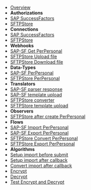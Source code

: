 - [Overview](overview.md)
- **Authorizations**
- [SAP SuccessFactors](authorizations/sap-success-factors.md)
- [SFTPStore](authorizations/sftp-store.md)
- **Connections**
- [SAP SuccessFactors](connections/sap-success-factors.md)
- [SFTPStore](connections/sftp-store.md)
- **Webhooks**
- [SAP-SF Get PerPersonal](webhooks/sap-success-factors-get-perpersonal.md)
- [SFTPStore Upload file](webhooks/sftp-store-upload-file.md)
- [SFTPStore Download file](webhooks/sftp-store-download-file.md)
- **Data-Types**
- [SAP-SF PerPersonal](data-types/SAPSuccessFactors-PerPersonal.md)
- [SFTPStore PerPersonal](data-types/SFTPStore-PerPersonal.md)
- **Translators**
- [SAP-SF parser response](translators/parse_from_sapsf_api_response_to_sapsf_perpersonal.md)
- [SAP-SF template upload](translators/parse_from_sapsf_perpersonal_to_sftpstore_uplaod_request.md)
- [SFTPStore converter](translators/parse_from_sapsf_to_sftpstore_perpersonal.md)
- [SFTPStore template upload](translators/parse_from_sftpstore_perpersonal_to_sftpstore_uplaod_request.md)
- **Observers**
- [SFTPStore after create PerPersonal](observers/SFTPStore-PerPersonal-throw_after_creating.md)
- **Flows**
- [SAP-SF Import PerPersonal](flows/sapsf-do_import_from_sapsf_perpersonal.md)
- [SAP-SF Export PerPersonal](flows/sapsf-do_export_to_sftpstore_perpersonal.md)
- [SFTPStore Convert PerPersonal](flows/sftpstore-do_convert_from_sapsf_perpersonal.md)
- [SFTPStore Export PerPersonal](flows/sftpstore-do_export_to_sftpstore_perpersonal.md)
- **Algorithms**
- [Setup import before submit](algorithms/sapsf-setup_import_before_submit.md)
- [Setup import after callback](algorithms/sapsf-setup_import_next_page_after_callback.md)
- [Convert import after callback](algorithms/sapsf-convert_import_perpersonal_after_callback.md)
- [Encrypt](algorithms/miesh-encrypt.md)
- [Decrypt](algorithms/miesh-decrypt.md)
- [Test Encrypt and Decrypt](algorithms/miesh-encrypt-decrypt.md)
